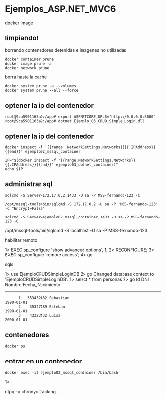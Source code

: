 # Ejemplos_ASP.NET_MVC6


docker image

## limpiando!

borrando contenedores detenidas e imagenes no utilizadas

```
docker container prune
docker image prune -a
docker network prune
```

borra hasta la cache
```
docker system prune -a --volumes
docker system prune --all --force
```

## optener la ip del contenedor

```
root@9ca5901163a9:/app# export ASPNETCORE_URLS="http://0.0.0.0:5000"
root@9ca5901163a9:/app# dotnet Ejemplo_03_CRUD_Simple_Login.dll
```


## optener la ip del contenedor

```
docker inspect -f '{{range .NetworkSettings.Networks}}{{.IPAddress}}{{end}}' ejemplo02_mssql_container
```
 
```
IP="$(docker inspect -f '{{range.NetworkSettings.Networks}}{{.IPAddress}}{{end}}' ejemplo03_dotnet_container)"
echo $IP
```

## administrar sql 

```
sqlcmd -S Server=172.17.0.2,1433 -U sa -P MSS-fernando-123 -C
```

```
/opt/mssql-tools/bin/sqlcmd -S 172.17.0.2 -U sa -P 'MSS-fernando-123'  -C "Encrypt=False" 
```

```
sqlcmd -S Server=ejemplo02_mssql_container,1433 -U sa -P MSS-fernando-123 -C
```

 /opt/mssql-tools/bin/sqlcmd -S localhost -U sa -P MSS-fernando-123


 habilitar remoto

1> EXEC sp_configure 'show advanced options', 1;
2> RECONFIGURE;
3> EXEC sp_configure 'remote access';
4> go


sqls

1> use EjemploCRUDSimpleLoginDB
2> go
Changed database context to 'EjemploCRUDSimpleLoginDB'.
1> select * from personas
2> go
Id          DNI         Nombre                                                                                               Fecha_Nacimiento
----------- ----------- ---------------------------------------------------------------------------------------------------- ----------------
          1   353432432 Sebastian                                                                                                  1990-01-01
          2    35327489 Esteban                                                                                                    1990-01-01
          3    43323432 Luisa                                                                                                      2000-01-01



## contenedores

```
docker ps
```


## entrar en un contenedor

```
docker exec -it ejemplo02_mssql_container /bin/bash
```



1> 

ntpq -p
chronyc tracking



